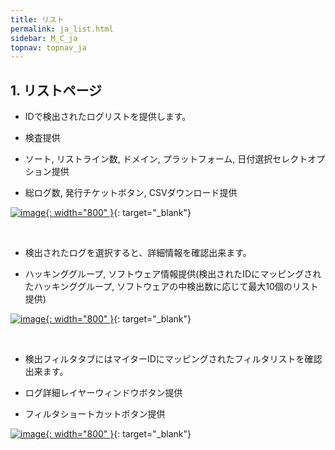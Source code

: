 ```yaml
---
title: リスト
permalink: ja_list.html
sidebar: M_C_ja
topnav: topnav_ja
---
```



## 1. リストページ

- IDで検出されたログリストを提供します。

- 検査提供

- ソート, リストライン数, ドメイン, プラットフォーム, 日付選択セレクトオプション提供

- 総ログ数, 発行チケットボタン, CSVダウンロード提供

[![image](/docs/images/Manual/common/mitre/list/ja/1.PNG){: width="800" }](/docs/images/Manual/common/mitre/list/ja/1.PNG){: target="_blank"}

 <br />

- 検出されたログを選択すると、詳細情報を確認出来ます。

- ハッキンググループ, ソフトウェア情報提供(検出されたIDにマッピングされたハッキン​​ググループ, ソフトウェアの中検出数に応じて最大10個のリスト提供)

[![image](/docs/images/Manual/common/mitre/list/ja/2.PNG){: width="800" }](/docs/images/Manual/common/mitre/list/ja/2.PNG){: target="_blank"}

<br />

- 検出フィルタタブにはマイターIDにマッピングされたフィルタリストを確認出来ます。

- ログ詳細レイヤーウィンドウボタン提供

- フィルタショートカットボタン提供

[![image](/docs/images/Manual/common/mitre/list/ja/3.PNG){: width="800" }](/docs/images/Manual/common/mitre/list/ja/3.PNG){: target="_blank"}

 